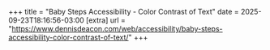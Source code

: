 +++
title = "Baby Steps Accessibility - Color Contrast of Text"
date = 2025-09-23T18:16:56-03:00
[extra]
url = "https://www.dennisdeacon.com/web/accessibility/baby-steps-accessibility-color-contrast-of-text/"
+++
